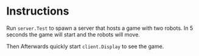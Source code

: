 # Instructions

Run `server.Test` to spawn a server that hosts a game with two robots. In 5 seconds the game will start and the robots will move.

Then Afterwards quickly start `client.Display` to see the game.
